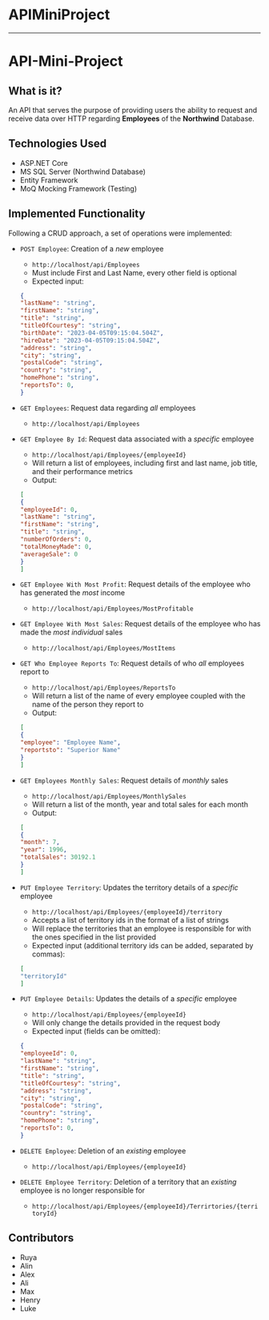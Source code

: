 # APIMiniProject
---
# API-Mini-Project

## What is it?
An API that serves the purpose of providing users the ability to request and receive data over HTTP regarding **Employees** of the **Northwind** Database.

## Technologies Used
- ASP.NET Core
- MS SQL Server (Northwind Database)
- Entity Framework
- MoQ Mocking Framework (Testing)

## Implemented Functionality
Following a CRUD approach, a set of operations were implemented:
- `POST Employee`: Creation of a *new* employee
	* `http://localhost/api/Employees`
	* Must include First and Last Name, every other field is optional
	* Expected input:
	 ```JSON
	{
  "lastName": "string",
  "firstName": "string",
  "title": "string",
  "titleOfCourtesy": "string",
  "birthDate": "2023-04-05T09:15:04.504Z",
  "hireDate": "2023-04-05T09:15:04.504Z",
  "address": "string",
  "city": "string",
  "postalCode": "string",
  "country": "string",
  "homePhone": "string",
  "reportsTo": 0,
	} 
	```
- `GET Employees`: Request data regarding *all* employees
	* `http://localhost/api/Employees`
- `GET Employee By Id`: Request data associated with a *specific* employee 
	* `http://localhost/api/Employees/{employeeId}`
	* Will return a list of employees, including first and last name, job title, and their performance metrics
	* Output:
	```JSON
	[
  {
    "employeeId": 0,
    "lastName": "string",
    "firstName": "string",
    "title": "string",
    "numberOfOrders": 0,
    "totalMoneyMade": 0,
    "averageSale": 0
  }
	]
	```

	
- `GET Employee With Most Profit`: Request details of the employee who has generated the *most* income
	* `http://localhost/api/Employees/MostProfitable`
- `GET Employee With Most Sales`: Request details of the employee who has made the *most individual* sales
	* `http://localhost/api/Employees/MostItems`
- `GET Who Employee Reports To`: Request details of who *all* employees report to
	* `http://localhost/api/Employees/ReportsTo`
	* Will return a list of the name of every employee coupled with the name of the person they report to
	* Output:
	```JSON
	[
  {
    "employee": "Employee Name",
    "reportsto": "Superior Name"
  }
  	]
	```
- `GET Employees Monthly Sales`: Request details of *monthly* sales
	* `http://localhost/api/Employees/MonthlySales`
	* Will return a list of the month, year and total sales for each month
	* Output:
	```JSON
	[
  {
    "month": 7,
    "year": 1996,
    "totalSales": 30192.1
  }
  	]
	```
- `PUT Employee Territory`: Updates the territory details of a *specific* employee
	* `http://localhost/api/Employees/{employeeId}/territory`
	* Accepts a list of territory ids in the format of a list of strings
	* Will replace the territories that an employee is responsible for with the ones specified in the list provided
	* Expected input (additional territory ids can be added, separated by commas):
	```JSON
	[
	"territoryId"
	]
	```
- `PUT Employee Details`: Updates the details of a *specific* employee
	* `http://localhost/api/Employees/{employeeId}`
	* Will only change the details provided in the request body
	* Expected input (fields can be omitted):
	```JSON
	{
  "employeeId": 0,
  "lastName": "string",
  "firstName": "string",
  "title": "string",
  "titleOfCourtesy": "string",
  "address": "string",
  "city": "string",
  "postalCode": "string",
  "country": "string",
  "homePhone": "string",
  "reportsTo": 0,
	}
	```
	
- `DELETE Employee`: Deletion of an *existing* employee
	* `http://localhost/api/Employees/{employeeId}`
- `DELETE Employee Territory`: Deletion of a territory that an *existing* employee is no longer responsible for
	* `http://localhost/api/Employees/{employeeId}/Terrirtories/{territoryId}`

## Contributors
- Ruya
- Alin
- Alex
- Ali
- Max
- Henry
- Luke
